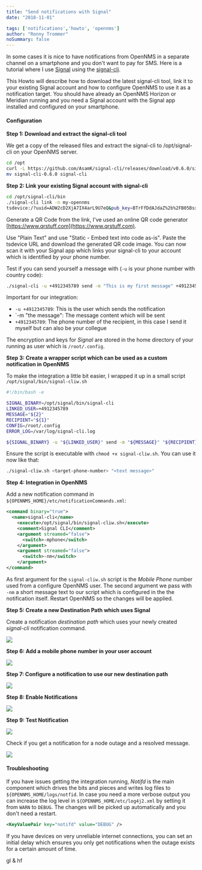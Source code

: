 ```yaml
---
title: "Send notifications with Signal"
date: "2018-11-01"

tags: ['notifications','howto', 'opennms']
author: "Ronny Trommer"
noSummary: false
---
```


In some cases it is nice to have notifications from OpenNMS in a separate channel on a smartphone and you don't want to pay for SMS.
Here is a tutorial where I use [Signal](https://signal.org) using the [signal-cli](https://github.com/AsamK/signal-cli/releases).

This Howto will describe how to download the latest signal-cli tool, link it to your existing Signal account and how to configure OpenNMS to use it as a notification target.
You should have already an OpenNMS Horizon or Meridian running and you need a Signal account with the Signal app installed and configured on your smartphone.

#### Configuration

**Step 1: Download and extract the signal-cli tool**

We get a copy of the released files and extract the signal-cli to /opt/signal-cli on your OpenNMS server.

```bash
cd /opt
curl -L https://github.com/AsamK/signal-cli/releases/download/v0.6.0/signal-cli-0.6.0.tar.gz | tar xz
mv signal-cli-0.6.0 signal-cli
```

**Step 2: Link your existing Signal account with signal-cli**

```bash
cd /opt/signal-cli/bin
./signal-cli link -n my-opennms
tsdevice:/?uuid=ADW2cD2XjA7IX4arL9U7eQ&pub_key=BTrFfDdAJdaZ%2b%2FB05BsxelnrpQZT5sRJh2S7yb4fp1aO
```

Generate a QR Code from the link, I've used an online QR code generator [https://www.qrstuff.com](https://www.qrstuff.com).

Use "Plain Text" and use "Static - Embed text into code as-is".
Paste the tsdevice URL and download the generated QR code image.
You can now scan it with your Signal app which links your signal-cli to your account which is identified by your phone number.

Test if you can send yourself a message with (`-u` is your phone number with country code):

```bash
./signal-cli -u +4912345789 send -m "This is my first message" +4912345789
```

Important for our integration:

* `-u +4912345789`: This is the user which sends the notification
* `-m "the message": The message content which will be sent
* `+4912345789`: The phone number of the recipient, in this case I send it myself but can also be your collegue

The encryption and keys for *Signal* are stored in the home directory of your running as user which is `/root/.config`.

**Step 3: Create a wrapper script which can be used as a custom notification in OpenNMS**

To make the integration a little bit easier, I wrapped it up in a small script `/opt/signal/bin/signal-cliw.sh`

```bash
#!/bin/bash -e

SIGNAL_BINARY=/opt/signal/bin/signal-cli
LINKED_USER=+4912345789
MESSAGE="${2}"
RECIPIENT="${1}"
CONFIG=/root/.config
ERROR_LOG=/var/log/signal-cli.log

${SIGNAL_BINARY} -u "${LINKED_USER}" send -m "${MESSAGE}" "${RECIPIENT}" 2>>${ERROR_LOG}
```

Ensure the script is executable with `chmod +x signal-cliw.sh`.
You can use it now like that:

```bash
./signal-cliw.sh <target-phone-number> "<text message>"
```

**Step 4: Integration in OpenNMS**

Add a new notification command in `${OPENNMS_HOME}/etc/notificationCommands.xml`:

```xml
<command binary="true">
  <name>signal-cli</name>
    <execute>/opt/signal/bin/signal-cliw.sh</execute>
    <comment>Signal CLI</comment>
    <argument streamed="false">
      <switch>-mphone</switch>
    </argument>
    <argument streamed="false">
      <switch>-nm</switch>
    </argument>
</command>
```

As first argument for the `signal-cliw.sh` script is the *Mobile Phone* number used from a configure OpenNMS user.
The second argument we pass with `-nm` a short message text to our script which is configured in the the notification itself.
Restart OpenNMS so the changes will be applied.

**Step 5: Create a new Destination Path which uses Signal**

Create a notification *destination path* which uses your newly created *signal-cli* notification command.

[![](destination-path-thumb.png)](destination-path.gif)

**Step 6: Add a mobile phone number in your user account**

[![](mobile-number-thumb.png)](mobile-number.gif)

**Step 7: Configure a notification to use our new destination path**

[![](notification-thumb.png)](notification.gif)

**Step 8: Enable Notifications**

[![](enable-notification-thumb.png)](enable-notification.gif)

**Step 9: Test Notification**

[![](test-notification-thumb.png)](test-notification.gif)

Check if you get a notification for a node outage and a resolved message.

[![](notification-phone.png)](notification-phone.png)

#### Troubleshooting

If you have issues getting the integration running, *Notifd* is the main component which drives the bits and pieces and writes log files to `${OPENNMS_HOME/logs/notfid`.
In case you need a more verbose output you can increase the log level in `${OPENNMS_HOME/etc/log4j2.xml` by setting it from `WARN` to `DEBUG`.
The changes will be picked up automatically and you don't need a restart.

```xml
<KeyValuePair key="notifd" value="DEBUG" />
```

If you have devices on very unreliable internet connections, you can set an initial delay which ensures you only get notifications when the outage exists for a certain amount of time.

gl & hf
